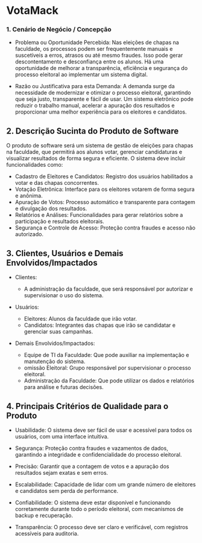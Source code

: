 # VotaMack

### 1. Cenário de Negócio / Concepção

* Problema ou Oportunidade Percebida: Nas eleições de chapas na faculdade, os processos podem ser frequentemente manuais e suscetíveis a erros, atrasos ou até mesmo fraudes. Isso pode gerar descontentamento e desconfiança entre os alunos. Há uma oportunidade de melhorar a transparência, eficiência e segurança do processo eleitoral ao implementar um sistema digital.

* Razão ou Justificativa para esta Demanda: A demanda surge da necessidade de modernizar e otimizar o processo eleitoral, garantindo que seja justo, transparente e fácil de usar. Um sistema eletrônico pode reduzir o trabalho manual, acelerar a apuração dos resultados e proporcionar uma melhor experiência para os eleitores e candidatos.

## 2. Descrição Sucinta do Produto de Software

O produto de software será um sistema de gestão de eleições para chapas na faculdade, que permitirá aos alunos votar, gerenciar candidaturas e visualizar resultados de forma segura e eficiente. O sistema deve incluir funcionalidades como:

* Cadastro de Eleitores e Candidatos: Registro dos usuários habilitados a votar e das chapas concorrentes.
* Votação Eletrônica: Interface para os eleitores votarem de forma segura e anônima.
* Apuração de Votos: Processo automático e transparente para contagem e divulgação dos resultados.
* Relatórios e Análises: Funcionalidades para gerar relatórios sobre a participação e resultados eleitorais.
* Segurança e Controle de Acesso: Proteção contra fraudes e acesso não autorizado.

## 3. Clientes, Usuários e Demais Envolvidos/Impactados


* Clientes:
  * A administração da faculdade, que será responsável por autorizar e supervisionar o uso do sistema.
  
* Usuários:
  * Eleitores: Alunos da faculdade que irão votar.
  * Candidatos: Integrantes das chapas que irão se candidatar e gerenciar suas campanhas.
    
* Demais Envolvidos/Impactados:
  * Equipe de TI da Faculdade: Que pode auxiliar na implementação e manutenção do sistema.
  * omissão Eleitoral: Grupo responsável por supervisionar o processo eleitoral.
  * Administração da Faculdade: Que pode utilizar os dados e relatórios para análise e futuras decisões.
 
## 4. Principais Critérios de Qualidade para o Produto

* Usabilidade: O sistema deve ser fácil de usar e acessível para todos os usuários, com uma interface intuitiva.
  
* Segurança: Proteção contra fraudes e vazamentos de dados, garantindo a integridade e confidencialidade do processo eleitoral.
  
* Precisão: Garantir que a contagem de votos e a apuração dos resultados sejam exatas e sem erros.

* Escalabilidade: Capacidade de lidar com um grande número de eleitores e candidatos sem perda de performance.
  
* Confiabilidade: O sistema deve estar disponível e funcionando corretamente durante todo o período eleitoral, com mecanismos de backup e recuperação.

* Transparência: O processo deve ser claro e verificável, com registros acessíveis para auditoria.

















